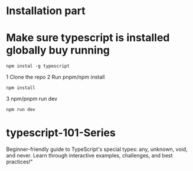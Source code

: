 # Installation part
# Make sure typescript is installed globally buy running 
```
npm instal -g typescript
```

1 Clone the repo
2 Run pnpm/npm install

```
npm install
```


3 npm/pnpm run dev

```
npm run dev
```


# typescript-101-Series
Beginner-friendly guide to TypeScript's special types: any, unknown, void, and never. Learn through interactive examples, challenges, and best practices!"
